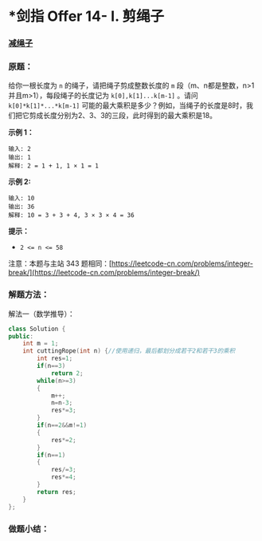 # \*剑指 Offer 14- I. 剪绳子

### [减绳子](https://leetcode-cn.com/problems/jian-sheng-zi-lcof/)

### 原题：

给你一根长度为 `n` 的绳子，请把绳子剪成整数长度的 `m` 段（m、n都是整数，n>1并且m>1），每段绳子的长度记为 `k[0],k[1]...k[m-1]` 。请问 `k[0]*k[1]*...*k[m-1]` 可能的最大乘积是多少？例如，当绳子的长度是8时，我们把它剪成长度分别为2、3、3的三段，此时得到的最大乘积是18。

**示例 1：**

```
输入: 2
输出: 1
解释: 2 = 1 + 1, 1 × 1 = 1
```

**示例 2:**

```
输入: 10
输出: 36
解释: 10 = 3 + 3 + 4, 3 × 3 × 4 = 36
```

**提示：**

* `2 <= n <= 58`

注意：本题与主站 343 题相同：[https://leetcode-cn.com/problems/integer-break/](https://leetcode-cn.com/problems/integer-break/)

### 解题方法：

解法一（数学推导）：

```cpp
class Solution {
public:
    int m = 1;
    int cuttingRope(int n) {//使用递归，最后都划分成若干2和若干3的乘积
        int res=1;
        if(n==3)
            return 2;
        while(n>=3)
        {
            m++;
            n=n-3;
            res*=3;
        }
        if(n==2&&m!=1)
        {
            res*=2;
        }
        if(n==1)
        {
            res/=3;
            res*=4;
        }
        return res;
    }
};
```

### 做题小结：

